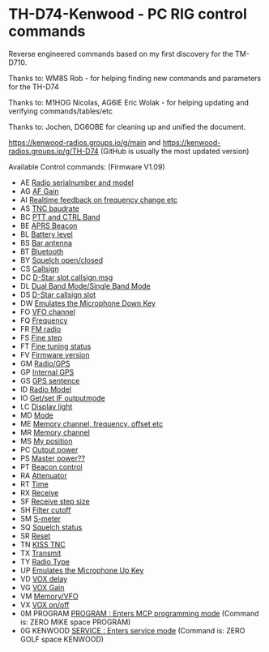 # TH-D74-Kenwood - PC RIG control commands

Reverse engineered commands based on my first discovery for the TM-D710.

Thanks to: WM8S Rob - for helping finding new commands and parameters for the TH-D74

Thanks to: M1HOG Nicolas, AG6IE Eric Wolak - for helping updating and verifying commands/tables/etc

Thanks to: Jochen, DG6OBE for cleaning up and unified the document.

https://kenwood-radios.groups.io/g/main and  https://kenwood-radios.groups.io/g/TH-D74 (GitHub is usually the most updated version)

Available Control commands: (Firmware V1.09)


- AE	[Radio serialnumber and model](/commands/AE.md)
- AG	[AF Gain](/commands/AG.md)
- AI	[Realtime feedback on frequency change etc](/commands/AI.md)
- AS	[TNC baudrate](/commands/AS.md)
- BC	[PTT and CTRL Band](/commands/BC.md)
- BE	[APRS Beacon](/commands/BE.md)
- BL	[Battery level](/commands/BL.md)
- BS	[Bar antenna](/commands/BS.md)
- BT	[Bluetooth](/commands/BT.md)
- BY	[Squelch open/closed](/commands/BY.md)
- CS	[Callsign](/commands/CS.md)
- DC	[D-Star slot,callsign,msg](/commands/DC.md)
- DL	[Dual Band Mode/Single Band Mode](/commands/DL.md)
- DS	[D-Star callsign slot](/commands/DS.md)
- DW	[Emulates the Microphone Down Key](/commands/DW.md)
- FO	[VFO channel](/commands/FO.md)
- FQ	[Frequency](/commands/FQ.md)
- FR	[FM radio](/commands/FR.md)
- FS	[Fine step](/commands/FS.md)
- FT	[Fine tuning status](/commands/FT.md)
- FV	[Firmware version](/commands/FV.md)
- GM	[Radio/GPS](/commands/GM.md)
- GP	[Internal GPS](/commands/GP.md)
- GS	[GPS sentence](/commands/GS.md)
- ID	[Radio Model](/commands/ID.md)
- IO	[Get/set IF outputmode](/commands/IO.md)
- LC	[Display light](/commands/LC.md)
- MD	[Mode](/commands/MD.md)
- ME	[Memory channel, frequency, offset etc](/commands/ME.md)
- MR	[Memory channel](/commands/MR.md)
- MS	[My position](/commands/MS.md)
- PC	[Output power](/commands/PC.md)
- PS	[Master power??](/commands/PS.md)
- PT	[Beacon control](/commands/PT.md)
- RA	[Attenuator](/commands/RA.md)
- RT	[Time](/commands/RT.md)
- RX	[Receive](/commands/RX.md)
- SF	[Receive step size](/commands/SF.md)
- SH	[Filter cutoff](/commands/SH.md)
- SM	[S-meter](/commands/SM.md)
- SQ	[Squelch status](/commands/SQ.md)
- SR	[Reset](/commands/SR.md)
- TN	[KISS TNC](/commands/TN.md)
- TX	[Transmit](/commands/TX.md)
- TY	[Radio Type](/commands/TY.md)
- UP	[Emulates the Microphone Up Key](/commands/UP.md)
- VD	[VOX delay](/commands/VD.md)
- VG	[VOX Gain](/commands/VG.md)
- VM	[Memory/VFO](/commands/VM.md)
- VX	[VOX on/off](/commands/VX.md)
- 0M PROGRAM	[PROGRAM : Enters MCP programming mode](/commands/0M_PROGRAM.md) (Command is: ZERO MIKE space PROGRAM)
- 0G KENWOOD	[SERVICE : Enters service mode](/commands/0G_KENWOOD.md) (Command is: ZERO GOLF space KENWOOD)
